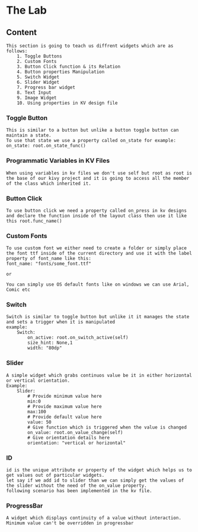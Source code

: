 # The Lab

## Content

    This section is going to teach us diffrent widgets which are as follows:
        1. Toggle Buttons
        2. Custom Fonts
        3. Button Click function & its Relation
        4. Button properties Manipulation
        5. Switch Widget
        6. Slider Widget
        7. Progress bar widget
        8. Text Input
        9. Image Widget
        10. Using properties in KV design file

### Toggle Button

    This is similar to a button but unlike a button toggle button can maintain a state.
    To use that state we use a property called on_state for example:
    on_state: root.on_state_func()

### Programmatic Variables in KV Files

    When using variables in kv files we don't use self but root as root is the base of our kivy project and it is going to access all the member of the class which inherited it.

### Button Click

    To use button click we need a property called on_press in kv designs and declare the function inside of the layout class then use it like this root.func_name()

### Custom Fonts

    To use custom font we either need to create a folder or simply place the font ttf inside of the current directory and use it with the label property of font_name like this:
    font_name: "fonts/some_font.ttf"
    
    or

    You can simply use OS default fonts like on windows we can use Arial, Comic etc

### Switch

    Switch is similar to toggle button but unlike it it manages the state and sets a trigger when it is manipulated
    example:
        Switch:
            on_active: root.on_switch_active(self)
            size_hint: None,1
            width: "80dp"

### Slider

    A simple widget which grabs continuos value be it in either horizontal or vertical orientation.
    Example:
        Slider:
            # Provide minimum value here
            min:0
            # Provide maximum value here
            max:100
            # Provide default value here
            value: 50
            # Give function which is triggered when the value is changed
            on_value: root.on_value_change(self)
            # Give orientation details here
            orientation: "vertical or horizontal"

### ID

    id is the unique attribute or property of the widget which helps us to get values out of particular widgets.
    let say if we add id to slider than we can simply get the values of the slider without the need of the on_value property.
    following scenario has been implemented in the kv file.

### ProgressBar

    A widget which displays continuity of a value without interaction.
    Minimum value can't be overridden in progressbar

    